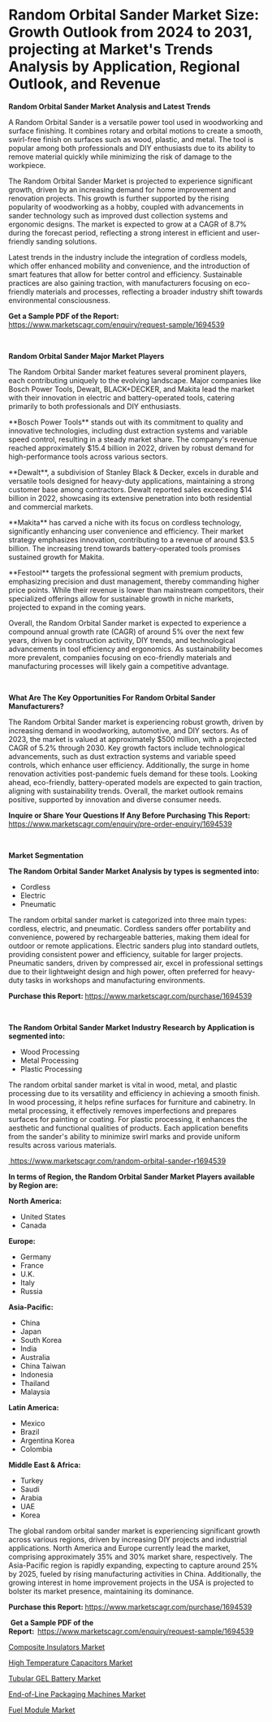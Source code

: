 <p><h1>Random Orbital Sander Market Size: Growth Outlook from 2024 to 2031, projecting at Market's Trends Analysis by Application, Regional Outlook, and Revenue</h1></p><p><strong>Random Orbital Sander Market Analysis and Latest Trends</strong></p>
<p><p>A Random Orbital Sander is a versatile power tool used in woodworking and surface finishing. It combines rotary and orbital motions to create a smooth, swirl-free finish on surfaces such as wood, plastic, and metal. The tool is popular among both professionals and DIY enthusiasts due to its ability to remove material quickly while minimizing the risk of damage to the workpiece.</p><p>The Random Orbital Sander Market is projected to experience significant growth, driven by an increasing demand for home improvement and renovation projects. This growth is further supported by the rising popularity of woodworking as a hobby, coupled with advancements in sander technology such as improved dust collection systems and ergonomic designs. The market is expected to grow at a CAGR of 8.7% during the forecast period, reflecting a strong interest in efficient and user-friendly sanding solutions.</p><p>Latest trends in the industry include the integration of cordless models, which offer enhanced mobility and convenience, and the introduction of smart features that allow for better control and efficiency. Sustainable practices are also gaining traction, with manufacturers focusing on eco-friendly materials and processes, reflecting a broader industry shift towards environmental consciousness.</p></p>
<p><strong>Get a Sample PDF of the Report:&nbsp;</strong> <a href="https://www.marketscagr.com/enquiry/request-sample/1694539?utm_campaign=1259&utm_medium=2&utm_source=Github&utm_content=ia&utm_term=06102024&utm_id=random-orbital-sander">https://www.marketscagr.com/enquiry/request-sample/1694539</a></p>
<p>&nbsp;</p>
<p><strong>Random Orbital Sander Major Market Players</strong></p>
<p><p>The Random Orbital Sander market features several prominent players, each contributing uniquely to the evolving landscape. Major companies like Bosch Power Tools, Dewalt, BLACK+DECKER, and Makita lead the market with their innovation in electric and battery-operated tools, catering primarily to both professionals and DIY enthusiasts.</p><p>**Bosch Power Tools** stands out with its commitment to quality and innovative technologies, including dust extraction systems and variable speed control, resulting in a steady market share. The company's revenue reached approximately $15.4 billion in 2022, driven by robust demand for high-performance tools across various sectors.</p><p>**Dewalt**, a subdivision of Stanley Black & Decker, excels in durable and versatile tools designed for heavy-duty applications, maintaining a strong customer base among contractors. Dewalt reported sales exceeding $14 billion in 2022, showcasing its extensive penetration into both residential and commercial markets.</p><p>**Makita** has carved a niche with its focus on cordless technology, significantly enhancing user convenience and efficiency. Their market strategy emphasizes innovation, contributing to a revenue of around $3.5 billion. The increasing trend towards battery-operated tools promises sustained growth for Makita.</p><p>**Festool** targets the professional segment with premium products, emphasizing precision and dust management, thereby commanding higher price points. While their revenue is lower than mainstream competitors, their specialized offerings allow for sustainable growth in niche markets, projected to expand in the coming years.</p><p>Overall, the Random Orbital Sander market is expected to experience a compound annual growth rate (CAGR) of around 5% over the next few years, driven by construction activity, DIY trends, and technological advancements in tool efficiency and ergonomics. As sustainability becomes more prevalent, companies focusing on eco-friendly materials and manufacturing processes will likely gain a competitive advantage.</p></p>
<p>&nbsp;</p>
<p><strong>What Are The Key Opportunities For Random Orbital Sander Manufacturers?</strong></p>
<p><p>The Random Orbital Sander market is experiencing robust growth, driven by increasing demand in woodworking, automotive, and DIY sectors. As of 2023, the market is valued at approximately $500 million, with a projected CAGR of 5.2% through 2030. Key growth factors include technological advancements, such as dust extraction systems and variable speed controls, which enhance user efficiency. Additionally, the surge in home renovation activities post-pandemic fuels demand for these tools. Looking ahead, eco-friendly, battery-operated models are expected to gain traction, aligning with sustainability trends. Overall, the market outlook remains positive, supported by innovation and diverse consumer needs.</p></p>
<p><strong>Inquire or Share Your Questions If Any Before Purchasing This Report:</strong> <a href="https://www.marketscagr.com/enquiry/pre-order-enquiry/1694539?utm_campaign=1259&utm_medium=2&utm_source=Github&utm_content=ia&utm_term=06102024&utm_id=random-orbital-sander">https://www.marketscagr.com/enquiry/pre-order-enquiry/1694539</a></p>
<p>&nbsp;</p>
<p><strong>Market Segmentation</strong></p>
<p><strong>The Random Orbital Sander Market Analysis by types is segmented into:</strong></p>
<p><ul><li>Cordless</li><li>Electric</li><li>Pneumatic</li></ul></p>
<p><p>The random orbital sander market is categorized into three main types: cordless, electric, and pneumatic. Cordless sanders offer portability and convenience, powered by rechargeable batteries, making them ideal for outdoor or remote applications. Electric sanders plug into standard outlets, providing consistent power and efficiency, suitable for larger projects. Pneumatic sanders, driven by compressed air, excel in professional settings due to their lightweight design and high power, often preferred for heavy-duty tasks in workshops and manufacturing environments.</p></p>
<p><strong>Purchase this Report:&nbsp;</strong><a href="https://www.marketscagr.com/purchase/1694539?utm_campaign=1259&utm_medium=2&utm_source=Github&utm_content=ia&utm_term=06102024&utm_id=random-orbital-sander">https://www.marketscagr.com/purchase/1694539</a></p>
<p>&nbsp;</p>
<p><strong>The Random Orbital Sander Market Industry Research by Application is segmented into:</strong></p>
<p><ul><li>Wood Processing</li><li>Metal Processing</li><li>Plastic Processing</li></ul></p>
<p><p>The random orbital sander market is vital in wood, metal, and plastic processing due to its versatility and efficiency in achieving a smooth finish. In wood processing, it helps refine surfaces for furniture and cabinetry. In metal processing, it effectively removes imperfections and prepares surfaces for painting or coating. For plastic processing, it enhances the aesthetic and functional qualities of products. Each application benefits from the sander's ability to minimize swirl marks and provide uniform results across various materials.</p></p>
<p><a href="https://www.marketscagr.com/random-orbital-sander-r1694539?utm_campaign=1259&utm_medium=2&utm_source=Github&utm_content=ia&utm_term=06102024&utm_id=random-orbital-sander">&nbsp;https://www.marketscagr.com/random-orbital-sander-r1694539</a></p>
<p><strong>In terms of Region, the Random Orbital Sander Market Players available by Region are:</strong></p>
<p>
    <p> <strong> North America: </strong>
        <ul>
            <li>United States</li>
            <li>Canada</li>
        </ul>
        </p> 
    <p> <strong> Europe: </strong>
        <ul>
            <li>Germany</li>
            <li>France</li>
            <li>U.K.</li>
            <li>Italy</li>
            <li>Russia</li>
        </ul>
        </p> 
    <p> <strong> Asia-Pacific: </strong>
        <ul>
            <li>China</li>
            <li>Japan</li>
            <li>South Korea</li>
            <li>India</li>
            <li>Australia</li>
            <li>China Taiwan</li>
            <li>Indonesia</li>
            <li>Thailand</li>
            <li>Malaysia</li>
        </ul>
        </p> 
    <p> <strong> Latin America: </strong>
        <ul>
            <li>Mexico</li>
            <li>Brazil</li>
            <li>Argentina Korea</li>
            <li>Colombia</li>
        </ul>
        </p> 
    <p> <strong> Middle East & Africa: </strong>
        <ul>
            <li>Turkey</li>
            <li>Saudi</li>
            <li>Arabia</li>
            <li>UAE</li>
            <li>Korea</li>
        </ul>
    </p>
    </p>
<p><p>The global random orbital sander market is experiencing significant growth across various regions, driven by increasing DIY projects and industrial applications. North America and Europe currently lead the market, comprising approximately 35% and 30% market share, respectively. The Asia-Pacific region is rapidly expanding, expecting to capture around 25% by 2025, fueled by rising manufacturing activities in China. Additionally, the growing interest in home improvement projects in the USA is projected to bolster its market presence, maintaining its dominance.</p></p>
<p><strong>Purchase this Report: </strong><a href="https://www.marketscagr.com/purchase/1694539?utm_campaign=1259&utm_medium=2&utm_source=Github&utm_content=ia&utm_term=06102024&utm_id=random-orbital-sander">https://www.marketscagr.com/purchase/1694539</a></p>
<p>&nbsp;<strong>Get a Sample PDF of the Report:&nbsp;&nbsp;</strong><a href="https://www.marketscagr.com/enquiry/request-sample/1694539?utm_campaign=1259&utm_medium=2&utm_source=Github&utm_content=ia&utm_term=06102024&utm_id=random-orbital-sander">https://www.marketscagr.com/enquiry/request-sample/1694539</a></p>
<p><strong></strong></p>
<p><p><a href="https://issuu.com/reportprime-2/docs/composite-insulators-market-size-20_6b91b4b1ed2407?utm_campaign=1259&utm_medium=2&utm_source=Github&utm_content=ia&utm_term=06102024&utm_id=random-orbital-sander">Composite Insulators Market</a></p><p><a href="https://www.linkedin.com/pulse/high-temperature-capacitors-market-outlook-forecast-from-dc8te?utm_campaign=1259&utm_medium=2&utm_source=Github&utm_content=ia&utm_term=06102024&utm_id=random-orbital-sander">High Temperature Capacitors Market</a></p><p><a href="https://issuu.com/reportprime-2/docs/tubular-gel-battery-market-size-203_5da9087ebc6013?utm_campaign=1259&utm_medium=2&utm_source=Github&utm_content=ia&utm_term=06102024&utm_id=random-orbital-sander">Tubular GEL Battery Market</a></p><p><a href="https://github.com/napierswinnyfg/Market-Research-Report-List-1/blob/main/end-of-line-packaging-machines-market.md?utm_campaign=1259&utm_medium=2&utm_source=Github&utm_content=ia&utm_term=06102024&utm_id=random-orbital-sander">End-of-Line Packaging Machines Market</a></p><p><a href="https://www.linkedin.com/pulse/fuel-module-market-analysis-product-segmentation-regional-forecasts-y9yhe?utm_campaign=1259&utm_medium=2&utm_source=Github&utm_content=ia&utm_term=06102024&utm_id=random-orbital-sander">Fuel Module Market</a></p></p>